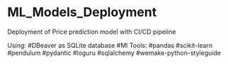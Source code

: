 # ML_Models_Deployment
Deployment of Price prediction model with CI/CD pipeline

Using:
#DBeaver as SQLite database
#Ml Tools: 
#pandas
#scikit-learn
#pendulum
#pydantic
#loguru
#sqlalchemy
#wemake-python-styleguide



